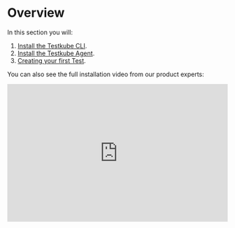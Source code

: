 # Overview

In this section you will:

1. [Install the Testkube CLI](./step1-installing-cli).
2. [Install the Testkube Agent](./step2-installing-cluster-components.md).
3. [Creating your first Test](./step3-creating-first-test.md).

You can also see the full installation video from our product experts:

<iframe width="100%" height="315" src="https://www.youtube.com/embed/YnR5yOO8C4s?si=3xdK77wcQVpJQrwt" title="YouTube Tutorial: Installing Testkube Cloud" frameborder="0" allow="accelerometer; autoplay; clipboard-write; encrypted-media; gyroscope; picture-in-picture; web-share" allowfullscreen></iframe>